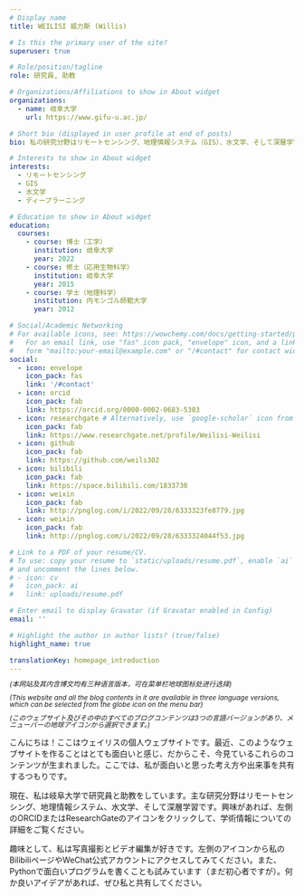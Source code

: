 ```yaml
---
# Display name
title: WEILISI 威力斯 (Willis)

# Is this the primary user of the site?
superuser: true

# Role/position/tagline
role: 研究員, 助教

# Organizations/Affiliations to show in About widget
organizations:
  - name: 岐阜大学
    url: https://www.gifu-u.ac.jp/

# Short bio (displayed in user profile at end of posts)
bio: 私の研究分野はリモートセンシング、地理情報システム（GIS）、水文学、そして深層学習を含みます。

# Interests to show in About widget
interests:
  - リモートセンシング
  - GIS
  - 水文学
  - ディープラーニング

# Education to show in About widget
education:
  courses:
    - course: 博士（工学）
      institution: 岐阜大学
      year: 2022
    - course: 修士（応用生物科学）
      institution: 岐阜大学
      year: 2015
    - course: 学士（地理科学）
      institution: 内モンゴル師範大学
      year: 2012

# Social/Academic Networking
# For available icons, see: https://wowchemy.com/docs/getting-started/page-builder/#icons
#   For an email link, use "fas" icon pack, "envelope" icon, and a link in the
#   form "mailto:your-email@example.com" or "/#contact" for contact widget.
social:
  - icon: envelope
    icon_pack: fas
    link: '/#contact'
  - icon: orcid
    icon_pack: fab
    link: https://orcid.org/0000-0002-0683-5303
  - icon: researchgate # Alternatively, use `google-scholar` icon from `ai` icon pack
    icon_pack: fab
    link: https://www.researchgate.net/profile/Weilisi-Weilisi
  - icon: github
    icon_pack: fab
    link: https://github.com/weils302
  - icon: bilibili
    icon_pack: fab
    link: https://space.bilibili.com/1833730
  - icon: weixin
    icon_pack: fab
    link: http://pnglog.com/i/2022/09/28/6333323fe8779.jpg
  - icon: weixin
    icon_pack: fab
    link: http://pnglog.com/i/2022/09/28/6333324044f53.jpg

# Link to a PDF of your resume/CV.
# To use: copy your resume to `static/uploads/resume.pdf`, enable `ai` icons in `params.toml`,
# and uncomment the lines below.
# - icon: cv
#   icon_pack: ai
#   link: uploads/resume.pdf

# Enter email to display Gravatar (if Gravatar enabled in Config)
email: ''

# Highlight the author in author lists? (true/false)
highlight_name: true

translationKey: homepage_introduction
---
```

<p style="font-size: 12px; line-height: 1;"><i>(本网站及其内含博文均有三种语言版本，可在菜单栏地球图标处进行选择)</i></p>
<p style="font-size: 12px; line-height: 1;"><i>(This website and all the blog contents in it are available in three language versions, which can be selected from the globe icon on the menu bar)</i></p>
<p style="font-size: 12px; line-height: 1;"><i>(このウェブサイト及びその中のすべてのブログコンテンツは3つの言語バージョンがあり、メニューバーの地球アイコンから選択できます。)</i></p>

こんにちは！ここはウェイリスの個人ウェブサイトです。最近、このようなウェブサイトを作ることはとても面白いと感じ、だからこそ、今見ているこれらのコンテンツが生まれました。ここでは、私が面白いと思った考え方や出来事を共有するつもりです。

現在、私は岐阜大学で研究員と助教をしています。主な研究分野はリモートセンシング、地理情報システム、水文学、そして深層学習です。興味があれば、左側のORCIDまたはResearchGateのアイコンをクリックして、学術情報についての詳細をご覧ください。

趣味として、私は写真撮影とビデオ編集が好きです。左側のアイコンから私のBilibiliページやWeChat公式アカウントにアクセスしてみてください。また、Pythonで面白いプログラムを書くことも試みています（まだ初心者ですが）。何か良いアイデアがあれば、ぜひ私と共有してください。

<!--{{< icon name="download" pack="fas" >}} Download my {{< staticref "uploads/demo_resume.pdf" "newtab" >}}resumé{{< /staticref >}}.-->

